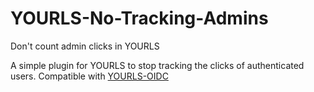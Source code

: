 # YOURLS-No-Tracking-Admins
Don't count admin clicks in YOURLS

A simple plugin for YOURLS to stop tracking the clicks of authenticated users. Compatible with [YOURLS-OIDC](https://github.com/joshp23/YOURLS-OIDC)
